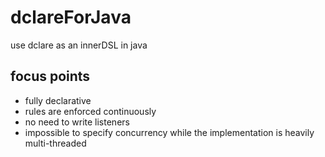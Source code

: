 # dclareForJava
use dclare as an innerDSL in java

## focus points
- fully declarative
- rules are enforced continuously
- no need to write listeners
- impossible to specify concurrency while the implementation is heavily multi-threaded
